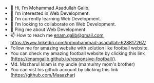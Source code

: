 - 👋 Hi, I’m Mohammad Asadullah Galib.
- 👀 I’m interested in Web Development.
- 🌱 I’m currently learning Web Development.
- 💞️ I’m looking to collaborate on Web Development.
- 💬 Ping me about Web Development.
- 📫 How to reach me enam.galib@gmail.com, https://www.linkedin.com/in/mohammad-asadullah-628817267/
- Follow me for amazing website with solution like football website.
- You can check my amazing football website by clicking this link (https://enamgalib.github.io/responsive-football/).
- Md. Mazharul Islam is my uncle (mamu/my mom's brother)
- You can vist his github account by clicking this link (https://github.com/Maaazhar)

<!---
Mohammad Asadullah Galib/Galib Programming Hero is a ✨ special ✨ repository because its `README.md` (this file) appears on your GitHub profile.
You can click the Preview link to take a look at your changes.
--->
